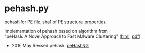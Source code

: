 # pehash.py 
pehash for PE file, sha1 of PE structural properties.

Implementation of pehash based on algorithm from   
"peHash: A Novel Approach to Fast Malware Clustering"
([html](https://www.usenix.org/legacy/event/leet09/tech/full_papers/wicherski/wicherski_html/),
 [pdf](https://www.usenix.org/legacy/event/leet09/tech/full_papers/wicherski/wicherski.pdf))


- 2016 May Revised pehash: [peHashNG](https://github.com/AnyMaster/pehashng)
